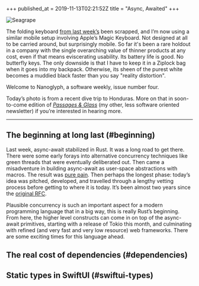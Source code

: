 +++
published_at = 2019-11-13T02:21:52Z
title = "Async, Awaited"
+++

![Seagrape](/assets/images/nanoglyphs/004-async-awaited/seagrape@2x.jpg)

The folding keyboard [from last week’s](/nanoglyphs/003-12-factors) been scrapped, and I’m now using a similar mobile setup involving Apple’s Magic Keyboard. Not designed at all to be carried around, but surprisingly mobile. So far it's been a rare holdout in a company with the single overarching value of thinner products at any cost, even if that means eviscerating usability. Its battery life is good. No butterfly keys. The only downside is that I have to keep it in a Ziplock bag when it goes into my backpack. Otherwise, its sheen of the purest white becomes a muddied black faster than you say "reality distortion".

Welcome to Nanoglyph, a software weekly, issue number four.

Today’s photo is from a recent dive trip to Honduras. More on that in soon-to-come edition of [_Passages & Glass_](https://brandur.org/newsletter) (my other, less software oriented newsletter) if you’re interested in hearing more.

---

## The beginning at long last (#beginning)

Last week, async-await stabilized in Rust. It was a long road to get there. There were some early forays into alternative concurrency techniques like green threads that were eventually deliberated out. Then came a misadventure in building async-await as user-space abstractions with macros. The result was [pure pain](/fragments/rust-brick-walls). Then perhaps the longest phase: today’s idea was pitched, developed, and travelled through a lengthy vetting process before getting to where it is today. It’s been almost two years since the [original RFC](https://github.com/rust-lang/rfcs/pull/2394).

Plausible concurrency is such an important aspect for a modern programming language that in a big way, this is really Rust’s beginning. From here, the higher level constructs can come in on top of the async-await primitives, starting with a release of Tokio this month, and culminating with refined (and very fast and very low resource) web frameworks. There are some exciting times for this language ahead. 

## The real cost of dependencies (#dependencies)

## Static types in SwiftUI (#swiftui-types)
